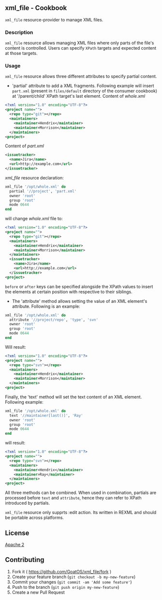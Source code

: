 ## xml_file - Cookbook

`xml_file` resource-provider to manage XML files.

### Description

`xml_file` resource allows managing XML files where only parts of the file's
content is controlled. Users can specify `XPath` targets and expected content
at those targets.

### Usage
`xml_file` resource allows three different attributes to specify
partial content.

- 'partial' attribute to add a XML fragments. Following example will
insert `part.xml` (present in `files/default` directory of the consumer cookbook) at '/parent/child' XPath target's last element.
Content of _whole.xml_
```xml
<?xml version="1.0" encoding="UTF-8"?>
<project name="">
  <repo type="git"></repo>
  <maintainers>
    <maintainer>Hendrix</maintainer>
    <maintainer>Morrison</maintainer>
  </maintainers>
<project>
```

Content of _part.xml_
```xml
<issuetracker>
  <name>Jira</name>
  <url>http://example.com</url>
</issuetracker>
```
*xml_file* resource declaration:
```ruby
xml_file '/opt/whole.xml' do
  partial '//project', 'part.xml'
  owner 'root'
  group 'root'
  mode 0644
end
```
will change _whole.xml_ file to:
```xml
<?xml version="1.0" encoding="UTF-8"?>
<project name="">
  <repo type="git"></repo>
  <maintainers>
    <maintainer>Hendrix</maintainer>
    <maintainer>Morrison</maintainer>
  </maintainers>
  <issuetracker>
    <name>Jira</name>
    <url>http://example.com</url>
  </issuetracker>
<project>
```
`before` or `after` keys can be specified alongside the XPath values
to insert the elements at certain position with respective to their siblings.

- The 'attribute' method allows setting the value of an XML element's attribute.
Following is an example:
```ruby
xml_file '/opt/whole.xml' do
  attribute '//project/repo', 'type', 'svn'
  owner 'root'
  group 'root'
  mode 0644
end
```
Will result:
```xml
<?xml version="1.0" encoding="UTF-8"?>
<project name="">
  <repo type="svn"></repo>
  <maintainers>
    <maintainer>Hendrix</maintainer>
    <maintainer>Morrison</maintainer>
  </maintainers>
<project>
```
Finally, the 'text' method will set the text content of an XML element. Following example:
```ruby
xml_file '/opt/whole.xml' do
  text '//maintainer[last()]', 'Ray'
  owner 'root'
  group 'root'
  mode 0644
end
```
will result:
```xml
<?xml version="1.0" encoding="UTF-8"?>
<project name="">
  <repo type="svn"></repo>
  <maintainers>
    <maintainer>Hendrix</maintainer>
    <maintainer>Ray</maintainer>
  </maintainers>
<project>
```

All three methods can be combined. When used in combination, partials are
processed before `text` and `attribute`, hence they can refer to XPath introduced by partials.

`xml_file` resource only supprts :edit action. Its written in
REXML and should be portable across platforms.

## License
[Apache 2](http://www.apache.org/licenses/LICENSE-2.0)

## Contributing

1. Fork it ( https://github.com/GoatOS/xml_file/fork )
2. Create your feature branch (`git checkout -b my-new-feature`)
3. Commit your changes (`git commit -am 'Add some feature'`)
4. Push to the branch (`git push origin my-new-feature`)
5. Create a new Pull Request
